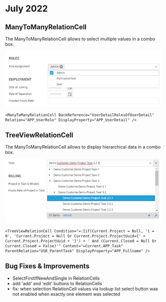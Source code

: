 # July 2022

## ManyToManyRelationCell

The ManyToManyRelationCell allows to select multiple values in a combo box.

![ManyToManyRelationCell](images/2022-07/many-to-many-relation-cell.png "ManyToManyRelationCell")

```
<ManyToManyRelationCell BackReference="UserDetailRolesOfUserDetail" Relation="APP_UserRole" DisplayProperty="APP_UserDetail" />
```

## TreeViewRelationCell

The ManyToManyRelationCell allows to display hierarchical data in a combo box.

![TreeViewRelationCell](images/2022-07/tree-view-relation-cell.png "TreeViewRelationCell")

```
<TreeViewRelationCell Condition="=:Iif(Current.Project = Null, '1 = 0', 'Current.Project = Null Or Current.Project.ProjectUuid={' + Current.Project.ProjectUuid + '}') + ' And (Current.Closed = Null Or Current.Closed = False)'" Content="=Current.APP_Task" ParentRelation="USR_ParentTask" DisplayProperty="APP_Fullname" />
```

## Bug Fixes & Improvements

- SelectFirstIfNewAndSingle in RelationCells
- add 'add' and 'edit' buttons to RelationCells
- fix: when selection RelationCell values via lookup list select button was not enabled when exactly one element was selected

